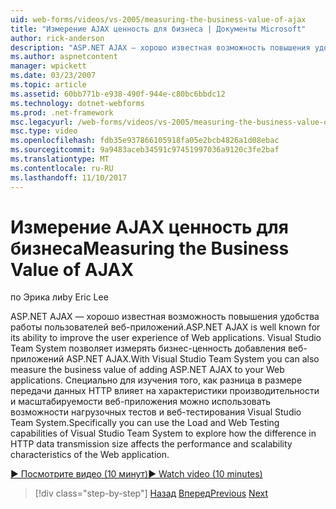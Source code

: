 ```yaml
---
uid: web-forms/videos/vs-2005/measuring-the-business-value-of-ajax
title: "Измерение AJAX ценность для бизнеса | Документы Microsoft"
author: rick-anderson
description: "ASP.NET AJAX — хорошо известная возможность повышения удобства работы пользователей веб-приложений. Visual Studio Team System позволяет измерять busine..."
ms.author: aspnetcontent
manager: wpickett
ms.date: 03/23/2007
ms.topic: article
ms.assetid: 60bb771b-e938-490f-944e-c80bc6bbdc12
ms.technology: dotnet-webforms
ms.prod: .net-framework
msc.legacyurl: /web-forms/videos/vs-2005/measuring-the-business-value-of-ajax
msc.type: video
ms.openlocfilehash: fdb35e937866105918fa05e2bcb4826a1d08ebac
ms.sourcegitcommit: 9a9483aceb34591c97451997036a9120c3fe2baf
ms.translationtype: MT
ms.contentlocale: ru-RU
ms.lasthandoff: 11/10/2017
---
```

<a name="measuring-the-business-value-of-ajax"></a><span data-ttu-id="18bea-104">Измерение AJAX ценность для бизнеса</span><span class="sxs-lookup"><span data-stu-id="18bea-104">Measuring the Business Value of AJAX</span></span>
====================
<span data-ttu-id="18bea-105">по Эрика ли</span><span class="sxs-lookup"><span data-stu-id="18bea-105">by Eric Lee</span></span>

<span data-ttu-id="18bea-106">ASP.NET AJAX — хорошо известная возможность повышения удобства работы пользователей веб-приложений.</span><span class="sxs-lookup"><span data-stu-id="18bea-106">ASP.NET AJAX is well known for its ability to improve the user experience of Web applications.</span></span> <span data-ttu-id="18bea-107">Visual Studio Team System позволяет измерять бизнес-ценность добавления веб-приложений ASP.NET AJAX.</span><span class="sxs-lookup"><span data-stu-id="18bea-107">With Visual Studio Team System you can also measure the business value of adding ASP.NET AJAX to your Web applications.</span></span> <span data-ttu-id="18bea-108">Специально для изучения того, как разница в размере передачи данных HTTP влияет на характеристики производительности и масштабируемости веб-приложения можно использовать возможности нагрузочных тестов и веб-тестирования Visual Studio Team System.</span><span class="sxs-lookup"><span data-stu-id="18bea-108">Specifically you can use the Load and Web Testing capabilities of Visual Studio Team System to explore how the difference in HTTP data transmission size affects the performance and scalability characteristics of the Web application.</span></span>

[<span data-ttu-id="18bea-109">&#9654; Посмотрите видео (10 минут)</span><span class="sxs-lookup"><span data-stu-id="18bea-109">&#9654; Watch video (10 minutes)</span></span>](https://channel9.msdn.com/Blogs/ASP-NET-Site-Videos/measuring-the-business-value-of-ajax)

>[!div class="step-by-step"]
<span data-ttu-id="18bea-110">[Назад](introduction-to-managing-and-running-tests-with-team-system.md)
[Вперед](code-coverage-of-automated-tests.md)</span><span class="sxs-lookup"><span data-stu-id="18bea-110">[Previous](introduction-to-managing-and-running-tests-with-team-system.md)
[Next](code-coverage-of-automated-tests.md)</span></span>
